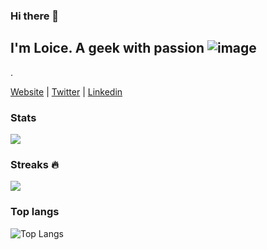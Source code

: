 ### Hi there 👋
  ## I'm Loice. A geek with passion ![image](https://github.com/psntloice/psntloice/assets/103282006/67e95ddc-cbba-44e6-97aa-ccb2a238cdfc)
.

[Website](https://psntloice.github.io/Portfolio/) |
[Twitter](https://twitter.com/LoiceKm) |
[Linkedin](https://www.linkedin.com/in/loice-kamau-64011027a/)

### Stats

![](https://github-readme-stats.vercel.app/api?username=psntloice&count_private=true&show_icons=true&theme=nightowl&hide_border=True)
<br>

### Streaks :fire:
![](https://github-readme-streak-stats.herokuapp.com/?user=psntloice&theme=nightowl)


### Top langs

![Top Langs](https://github-readme-stats.vercel.app/api/top-langs/?username=psntloice&layout=compact&theme=nightowl)




